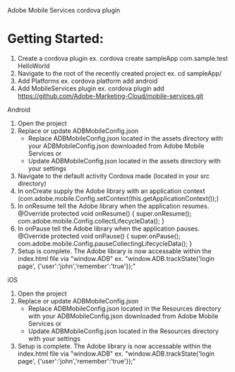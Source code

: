 Adobe Mobile Services cordova plugin

Getting Started:
===============

1) Create a cordova plugin
	ex. cordova create sampleApp com.sample.test HelloWorld
2) Navigate to the root of the recently created project
	ex. cd sampleApp/
3) Add Platforms
	ex. cordova platform add android
4) Add MobileServices plugin
	ex. cordova plugin add https://github.com/Adobe-Marketing-Cloud/mobile-services.git


Android 
1) Open the project
2) Replace or update ADBMobileConfig.json
	- Replace ADBMobileConfig.json located in the assets directory with your ADBMobileConfig.json downloaded from Adobe Mobile Services
	or
	- Update ADBMobileConfig.json located in the assets directory with your settings
3) Navigate to the default activity Cordova made (located in your src directory)
4) In onCreate supply the Adobe library with an application context (com.adobe.mobile.Config.setContext(this.getApplicationContext());)
5) In onResume tell the Adobe library when the application resumes.
	@Override
	protected void onResume() {
		super.onResume();
		com.adobe.mobile.Config.collectLifecycleData();
	}
6) In onPause tell the Adobe library when the application pauses.
	@Override
    protected void onPause() {
        super.onPause();
        com.adobe.mobile.Config.pauseCollectingLifecycleData();
    }
7) Setup is complete. The Adobe library is now accessable within the index.html file via "window.ADB"
	ex. "window.ADB.trackState('login page', {'user':'john','remember':'true'});"
	
iOS
1) Open the project
2) Replace or update ADBMobileConfig.json
	- Replace ADBMobileConfig.json located in the Resources directory with your ADBMobileConfig.json downloaded from Adobe Mobile Services
	or
	- Update ADBMobileConfig.json located in the Resources directory with your settings
3) Setup is complete. The Adobe library is now accessable within the index.html file via "window.ADB"
	ex. "window.ADB.trackState('login page', {'user':'john','remember':'true'});"
